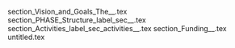 section_Vision_and_Goals_The__.tex
section_PHASE_Structure_label_sec__.tex
section_Activities_label_sec_activities__.tex
section_Funding__.tex
untitled.tex